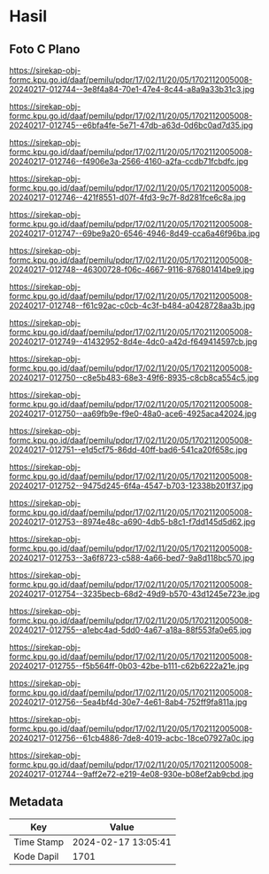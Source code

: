 # Hasil

## Foto C Plano

https://sirekap-obj-formc.kpu.go.id/daaf/pemilu/pdpr/17/02/11/20/05/1702112005008-20240217-012744--3e8f4a84-70e1-47e4-8c44-a8a9a33b31c3.jpg

https://sirekap-obj-formc.kpu.go.id/daaf/pemilu/pdpr/17/02/11/20/05/1702112005008-20240217-012745--e6bfa4fe-5e71-47db-a63d-0d6bc0ad7d35.jpg

https://sirekap-obj-formc.kpu.go.id/daaf/pemilu/pdpr/17/02/11/20/05/1702112005008-20240217-012746--f4906e3a-2566-4160-a2fa-ccdb71fcbdfc.jpg

https://sirekap-obj-formc.kpu.go.id/daaf/pemilu/pdpr/17/02/11/20/05/1702112005008-20240217-012746--421f8551-d07f-4fd3-9c7f-8d281fce6c8a.jpg

https://sirekap-obj-formc.kpu.go.id/daaf/pemilu/pdpr/17/02/11/20/05/1702112005008-20240217-012747--69be9a20-6546-4946-8d49-cca6a46f96ba.jpg

https://sirekap-obj-formc.kpu.go.id/daaf/pemilu/pdpr/17/02/11/20/05/1702112005008-20240217-012748--46300728-f06c-4667-9116-876801414be9.jpg

https://sirekap-obj-formc.kpu.go.id/daaf/pemilu/pdpr/17/02/11/20/05/1702112005008-20240217-012748--f61c92ac-c0cb-4c3f-b484-a0428728aa3b.jpg

https://sirekap-obj-formc.kpu.go.id/daaf/pemilu/pdpr/17/02/11/20/05/1702112005008-20240217-012749--41432952-8d4e-4dc0-a42d-f649414597cb.jpg

https://sirekap-obj-formc.kpu.go.id/daaf/pemilu/pdpr/17/02/11/20/05/1702112005008-20240217-012750--c8e5b483-68e3-49f6-8935-c8cb8ca554c5.jpg

https://sirekap-obj-formc.kpu.go.id/daaf/pemilu/pdpr/17/02/11/20/05/1702112005008-20240217-012750--aa69fb9e-f9e0-48a0-ace6-4925aca42024.jpg

https://sirekap-obj-formc.kpu.go.id/daaf/pemilu/pdpr/17/02/11/20/05/1702112005008-20240217-012751--e1d5cf75-86dd-40ff-bad6-541ca20f658c.jpg

https://sirekap-obj-formc.kpu.go.id/daaf/pemilu/pdpr/17/02/11/20/05/1702112005008-20240217-012752--9475d245-6f4a-4547-b703-12338b201f37.jpg

https://sirekap-obj-formc.kpu.go.id/daaf/pemilu/pdpr/17/02/11/20/05/1702112005008-20240217-012753--8974e48c-a690-4db5-b8c1-f7dd145d5d62.jpg

https://sirekap-obj-formc.kpu.go.id/daaf/pemilu/pdpr/17/02/11/20/05/1702112005008-20240217-012753--3a6f8723-c588-4a66-bed7-9a8d118bc570.jpg

https://sirekap-obj-formc.kpu.go.id/daaf/pemilu/pdpr/17/02/11/20/05/1702112005008-20240217-012754--3235becb-68d2-49d9-b570-43d1245e723e.jpg

https://sirekap-obj-formc.kpu.go.id/daaf/pemilu/pdpr/17/02/11/20/05/1702112005008-20240217-012755--a1ebc4ad-5dd0-4a67-a18a-88f553fa0e65.jpg

https://sirekap-obj-formc.kpu.go.id/daaf/pemilu/pdpr/17/02/11/20/05/1702112005008-20240217-012755--f5b564ff-0b03-42be-b111-c62b6222a21e.jpg

https://sirekap-obj-formc.kpu.go.id/daaf/pemilu/pdpr/17/02/11/20/05/1702112005008-20240217-012756--5ea4bf4d-30e7-4e61-8ab4-752ff9fa811a.jpg

https://sirekap-obj-formc.kpu.go.id/daaf/pemilu/pdpr/17/02/11/20/05/1702112005008-20240217-012756--61cb4886-7de8-4019-acbc-18ce07927a0c.jpg

https://sirekap-obj-formc.kpu.go.id/daaf/pemilu/pdpr/17/02/11/20/05/1702112005008-20240217-012744--9aff2e72-e219-4e08-930e-b08ef2ab9cbd.jpg


## Metadata

| Key        | Value               |
| ---------- | ------------------- |
| Time Stamp | 2024-02-17 13:05:41 |
| Kode Dapil | 1701                |



